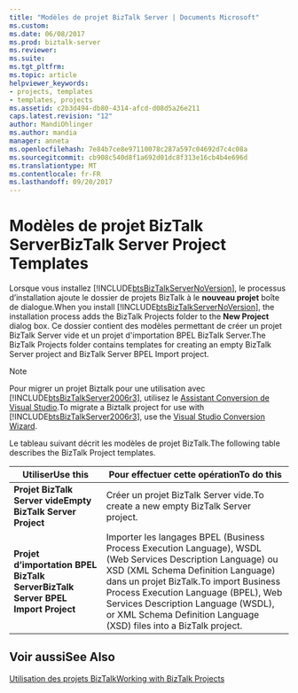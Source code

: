 ```yaml
---
title: "Modèles de projet BizTalk Server | Documents Microsoft"
ms.custom: 
ms.date: 06/08/2017
ms.prod: biztalk-server
ms.reviewer: 
ms.suite: 
ms.tgt_pltfrm: 
ms.topic: article
helpviewer_keywords:
- projects, templates
- templates, projects
ms.assetid: c2b3d494-db80-4314-afcd-d08d5a26e211
caps.latest.revision: "12"
author: MandiOhlinger
ms.author: mandia
manager: anneta
ms.openlocfilehash: 7e84b7ce8e97110078c287a597c04692d7c4c08a
ms.sourcegitcommit: cb908c540d8f1a692d01dc8f313e16cb4b4e696d
ms.translationtype: MT
ms.contentlocale: fr-FR
ms.lasthandoff: 09/20/2017
---
```

# <a name="biztalk-server-project-templates"></a><span data-ttu-id="1860d-102">Modèles de projet BizTalk Server</span><span class="sxs-lookup"><span data-stu-id="1860d-102">BizTalk Server Project Templates</span></span>
<span data-ttu-id="1860d-103">Lorsque vous installez [!INCLUDE[btsBizTalkServerNoVersion](../includes/btsbiztalkservernoversion-md.md)], le processus d’installation ajoute le dossier de projets BizTalk à le **nouveau projet** boîte de dialogue.</span><span class="sxs-lookup"><span data-stu-id="1860d-103">When you install [!INCLUDE[btsBizTalkServerNoVersion](../includes/btsbiztalkservernoversion-md.md)], the installation process adds the BizTalk Projects folder to the **New Project** dialog box.</span></span> <span data-ttu-id="1860d-104">Ce dossier contient des modèles permettant de créer un projet BizTalk Server vide et un projet d'importation BPEL BizTalk Server.</span><span class="sxs-lookup"><span data-stu-id="1860d-104">The BizTalk Projects folder contains templates for creating an empty BizTalk Server project and BizTalk Server BPEL Import project.</span></span>  
  
> [!NOTE]
>  <span data-ttu-id="1860d-105">Pour migrer un projet Biztalk pour une utilisation avec [!INCLUDE[btsBizTalkServer2006r3](../includes/btsbiztalkserver2006r3-md.md)], utilisez le [Assistant Conversion de Visual Studio](http://go.microsoft.com/fwlink/?LinkId=124086).</span><span class="sxs-lookup"><span data-stu-id="1860d-105">To migrate a Biztalk project for use with [!INCLUDE[btsBizTalkServer2006r3](../includes/btsbiztalkserver2006r3-md.md)], use the [Visual Studio Conversion Wizard](http://go.microsoft.com/fwlink/?LinkId=124086).</span></span>  
  
 <span data-ttu-id="1860d-106">Le tableau suivant décrit les modèles de projet BizTalk.</span><span class="sxs-lookup"><span data-stu-id="1860d-106">The following table describes the BizTalk Project templates.</span></span>  
  
|<span data-ttu-id="1860d-107">Utiliser</span><span class="sxs-lookup"><span data-stu-id="1860d-107">Use this</span></span>|<span data-ttu-id="1860d-108">Pour effectuer cette opération</span><span class="sxs-lookup"><span data-stu-id="1860d-108">To do this</span></span>|  
|--------------|----------------|  
|<span data-ttu-id="1860d-109">**Projet BizTalk Server vide**</span><span class="sxs-lookup"><span data-stu-id="1860d-109">**Empty BizTalk Server Project**</span></span>|<span data-ttu-id="1860d-110">Créer un projet BizTalk Server vide.</span><span class="sxs-lookup"><span data-stu-id="1860d-110">To create a new empty BizTalk Server project.</span></span>|  
|<span data-ttu-id="1860d-111">**Projet d’importation BPEL BizTalk Server**</span><span class="sxs-lookup"><span data-stu-id="1860d-111">**BizTalk Server BPEL Import Project**</span></span>|<span data-ttu-id="1860d-112">Importer les langages BPEL (Business Process Execution Language), WSDL (Web Services Description Language) ou XSD (XML Schema Definition Language) dans un projet BizTalk.</span><span class="sxs-lookup"><span data-stu-id="1860d-112">To import Business Process Execution Language (BPEL), Web Services Description Language (WSDL), or XML Schema Definition Language (XSD) files into a BizTalk project.</span></span>|  
  
## <a name="see-also"></a><span data-ttu-id="1860d-113">Voir aussi</span><span class="sxs-lookup"><span data-stu-id="1860d-113">See Also</span></span>  
 [<span data-ttu-id="1860d-114">Utilisation des projets BizTalk</span><span class="sxs-lookup"><span data-stu-id="1860d-114">Working with BizTalk Projects</span></span>](../core/working-with-biztalk-projects.md)
